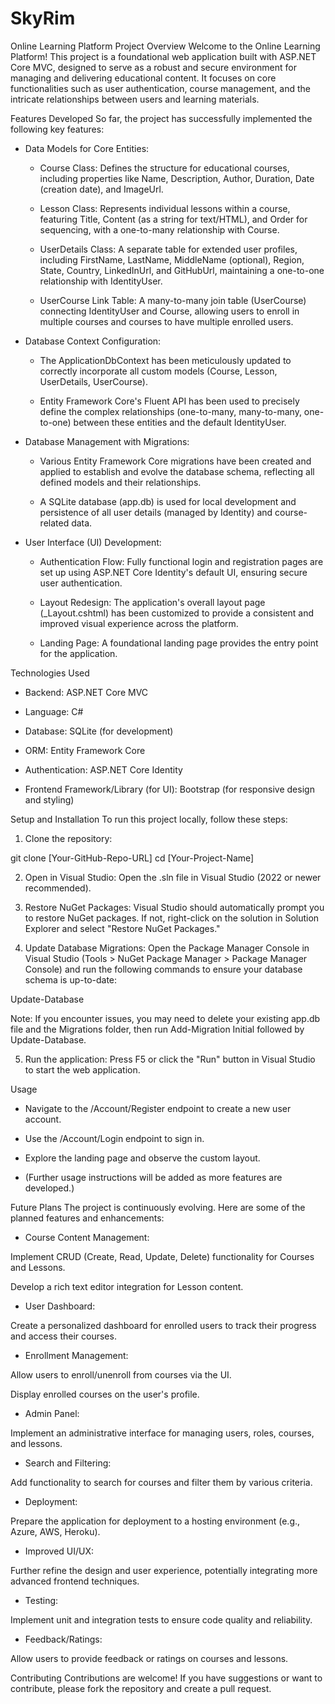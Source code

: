# SkyRim
Online Learning Platform
Project Overview
Welcome to the Online Learning Platform! This project is a foundational web application built with ASP.NET Core MVC, designed to serve as a robust and secure environment for managing and delivering educational content. It focuses on core functionalities such as user authentication, course management, and the intricate relationships between users and learning materials.

Features Developed
So far, the project has successfully implemented the following key features:

- Data Models for Core Entities:

  -  Course Class: Defines the structure for educational courses, including properties like Name, Description, Author, Duration, Date (creation date), and ImageUrl.

  - Lesson Class: Represents individual lessons within a course, featuring Title, Content (as a string for text/HTML), and Order for sequencing, with a one-to-many relationship with Course.

  - UserDetails Class: A separate table for extended user profiles, including FirstName, LastName, MiddleName (optional), Region, State, Country, LinkedInUrl, and GitHubUrl, maintaining a one-to-one relationship with IdentityUser.

  - UserCourse Link Table: A many-to-many join table (UserCourse) connecting IdentityUser and Course, allowing users to enroll in multiple courses and courses to have multiple enrolled users.

- Database Context Configuration:

  - The ApplicationDbContext has been meticulously updated to correctly incorporate all custom models (Course, Lesson, UserDetails, UserCourse).

  - Entity Framework Core's Fluent API has been used to precisely define the complex relationships (one-to-many, many-to-many, one-to-one) between these entities and the default IdentityUser.

- Database Management with Migrations:

  - Various Entity Framework Core migrations have been created and applied to establish and evolve the database schema, reflecting all defined models and their relationships.

  - A SQLite database (app.db) is used for local development and persistence of all user details (managed by Identity) and course-related data.

- User Interface (UI) Development:

  - Authentication Flow: Fully functional login and registration pages are set up using ASP.NET Core Identity's default UI, ensuring secure user authentication.

  - Layout Redesign: The application's overall layout page (_Layout.cshtml) has been customized to provide a consistent and improved visual experience across the platform.

  - Landing Page: A foundational landing page provides the entry point for the application.

Technologies Used
- Backend: ASP.NET Core MVC

- Language: C#

- Database: SQLite (for development)

- ORM: Entity Framework Core

- Authentication: ASP.NET Core Identity

- Frontend Framework/Library (for UI): Bootstrap (for responsive design and styling)

Setup and Installation
To run this project locally, follow these steps:

1. Clone the repository:

git clone [Your-GitHub-Repo-URL]
cd [Your-Project-Name]

2. Open in Visual Studio:
Open the .sln file in Visual Studio (2022 or newer recommended).

3. Restore NuGet Packages:
Visual Studio should automatically prompt you to restore NuGet packages. If not, right-click on the solution in Solution Explorer and select "Restore NuGet Packages."

4. Update Database Migrations:
Open the Package Manager Console in Visual Studio (Tools > NuGet Package Manager > Package Manager Console) and run the following commands to ensure your database schema is up-to-date:

Update-Database

Note: If you encounter issues, you may need to delete your existing app.db file and the Migrations folder, then run Add-Migration Initial followed by Update-Database.

5. Run the application:
Press F5 or click the "Run" button in Visual Studio to start the web application.

Usage
- Navigate to the /Account/Register endpoint to create a new user account.

- Use the /Account/Login endpoint to sign in.

- Explore the landing page and observe the custom layout.

- (Further usage instructions will be added as more features are developed.)

Future Plans
The project is continuously evolving. Here are some of the planned features and enhancements:

- Course Content Management:

Implement CRUD (Create, Read, Update, Delete) functionality for Courses and Lessons.

Develop a rich text editor integration for Lesson content.

- User Dashboard:

Create a personalized dashboard for enrolled users to track their progress and access their courses.

- Enrollment Management:

Allow users to enroll/unenroll from courses via the UI.

Display enrolled courses on the user's profile.

- Admin Panel:

Implement an administrative interface for managing users, roles, courses, and lessons.

- Search and Filtering:

Add functionality to search for courses and filter them by various criteria.

- Deployment:

Prepare the application for deployment to a hosting environment (e.g., Azure, AWS, Heroku).

- Improved UI/UX:

Further refine the design and user experience, potentially integrating more advanced frontend techniques.

- Testing:

Implement unit and integration tests to ensure code quality and reliability.

- Feedback/Ratings:

Allow users to provide feedback or ratings on courses and lessons.

Contributing
Contributions are welcome! If you have suggestions or want to contribute, please fork the repository and create a pull request.
